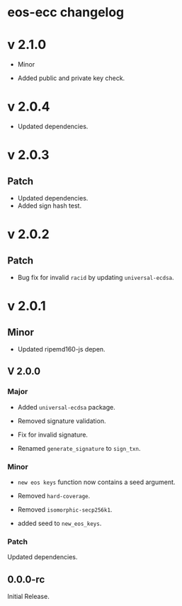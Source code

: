 # eos-ecc changelog

# v 2.1.0

- Minor

- Added public and private key check.

# v 2.0.4

- Updated dependencies.

# v 2.0.3

## Patch

- Updated dependencies.
- Added sign hash test.

# v 2.0.2

## Patch

- Bug fix for invalid `racid` by updating `universal-ecdsa`.

# v 2.0.1

## Minor

- Updated ripemd160-js depen.

## V 2.0.0

### Major

- Added `universal-ecdsa` package.

- Removed signature validation.

- Fix for invalid signature.

- Renamed `generate_signature` to `sign_txn`.

### Minor

- `new eos keys` function now contains a seed argument.

- Removed `hard-coverage`.

- Removed `isomorphic-secp256k1`.

- added seed to `new_eos_keys`.

### Patch

Updated dependencies.

## 0.0.0-rc

Initial Release.
